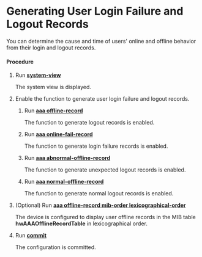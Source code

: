 Generating User Login Failure and Logout Records
================================================

You can determine the cause and time of users' online and offline behavior from their login and logout records.

#### Procedure

1. Run [**system-view**](cmdqueryname=system-view)
   
   
   
   The system view is displayed.
2. Enable the function to generate user login failure and logout records.
   1. Run [**aaa offline-record**](cmdqueryname=aaa+offline-record)
      
      
      
      The function to generate logout records is enabled.
   2. Run [**aaa online-fail-record**](cmdqueryname=aaa+online-fail-record)
      
      
      
      The function to generate login failure records is enabled.
   3. Run [**aaa abnormal-offline-record**](cmdqueryname=aaa+abnormal-offline-record)
      
      
      
      The function to generate unexpected logout records is enabled.
   4. Run [**aaa normal-offline-record**](cmdqueryname=aaa+normal-offline-record)
      
      
      
      The function to generate normal logout records is enabled.
3. (Optional) Run [**aaa offline-record mib-order lexicographical-order**](cmdqueryname=aaa+offline-record+mib-order+lexicographical-order)
   
   
   
   The device is configured to display user offline records in the MIB table **hwAAAOfflineRecordTable** in lexicographical order.
4. Run [**commit**](cmdqueryname=commit)
   
   
   
   The configuration is committed.